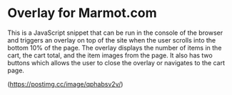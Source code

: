 # Overlay for Marmot.com
This is a JavaScript snippet that can be run in the console of the browser and triggers an overlay on top of the site when the user scrolls into the bottom 10% of the page. The overlay displays the number of items in the cart, the cart total, and the item images from the page. It also has two buttons which allows the user to close the overlay or navigates to the cart page.

(https://postimg.cc/image/qphabsv2v/)
